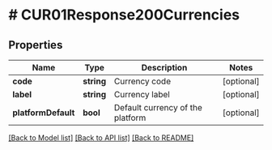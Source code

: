 # # CUR01Response200Currencies

## Properties

Name | Type | Description | Notes
------------ | ------------- | ------------- | -------------
**code** | **string** | Currency code | [optional]
**label** | **string** | Currency label | [optional]
**platformDefault** | **bool** | Default currency of the platform | [optional]

[[Back to Model list]](../../README.md#models) [[Back to API list]](../../README.md#endpoints) [[Back to README]](../../README.md)
